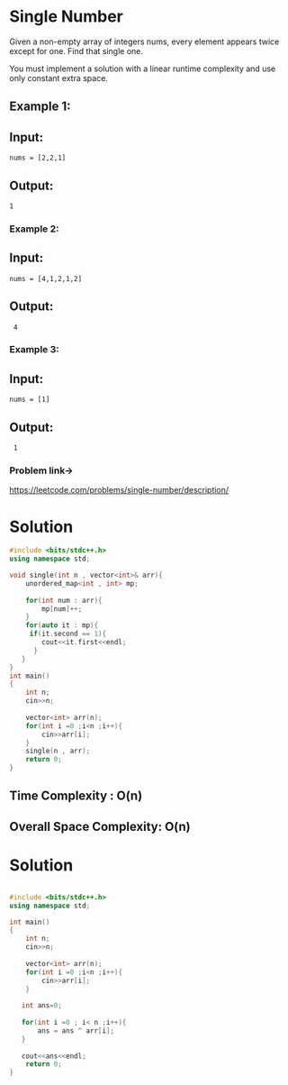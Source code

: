 # Single Number

Given a non-empty array of integers nums, every element appears twice except for one. Find that single one.

You must implement a solution with a linear runtime complexity and use only constant extra space.

## Example 1:
## Input: 
```plaintext
nums = [2,2,1]
```

## Output: 
```plaintext
1
```
### Example 2:

## Input: 
```plaintext
nums = [4,1,2,1,2]
```
## Output:
```plaintext
 4
```
### Example 3:

## Input: 
```plaintext
nums = [1]
```
## Output:
```plaintext
 1
 ```
  
### Problem link-> 
https://leetcode.com/problems/single-number/description/

# Solution 
``` C++
#include <bits/stdc++.h>
using namespace std;

void single(int n , vector<int>& arr){
    unordered_map<int , int> mp;
    
    for(int num : arr){
        mp[num]++;
    }
    for(auto it : mp){
     if(it.second == 1){
        cout<<it.first<<endl;
      }
   }
}
int main()
{
    int n;
    cin>>n;
    
    vector<int> arr(n);
    for(int i =0 ;i<n ;i++){
        cin>>arr[i];
    }
    single(n , arr);
    return 0;
}
```
## Time Complexity : O(n)
## Overall Space Complexity: O(n)

# Solution
``` C++

#include <bits/stdc++.h>
using namespace std;

int main()
{
    int n;
    cin>>n;
    
    vector<int> arr(n);
    for(int i =0 ;i<n ;i++){
        cin>>arr[i];
    }
   
   int ans=0;
   
   for(int i =0 ; i< n ;i++){
       ans = ans ^ arr[i];
   }
   
   cout<<ans<<endl;
    return 0;
}
```
